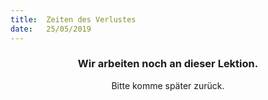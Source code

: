 ```yaml
---
title:  Zeiten des Verlustes
date:   25/05/2019
---
```


### <center>Wir arbeiten noch an dieser Lektion.</center>
<center>Bitte komme später zurück.</center>
